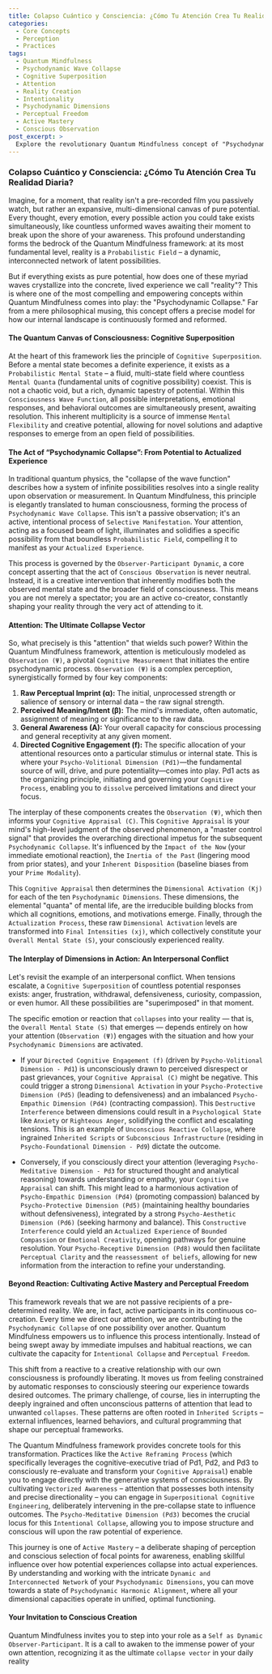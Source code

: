 ```yaml
---
title: Colapso Cuántico y Consciencia: ¿Cómo Tu Atención Crea Tu Realidad Diaria?
categories:
  - Core Concepts
  - Perception
  - Practices
tags:
  - Quantum Mindfulness
  - Psychodynamic Wave Collapse
  - Cognitive Superposition
  - Attention
  - Reality Creation
  - Intentionality
  - Psychodynamic Dimensions
  - Perceptual Freedom
  - Active Mastery
  - Conscious Observation
post_excerpt: >
  Explore the revolutionary Quantum Mindfulness concept of "Psychodynamic Collapse," where your conscious attention actively transforms a vast field of potential realities into your lived experience. Discover how you can shift from passive observation to actively shaping your daily reality by understanding the intricate interplay of psychodynamic dimensions and mastering your attentional focus. This post delves into the mechanisms of how your mind constructs your world, offering a powerful framework for intentional living.
---
```


### Colapso Cuántico y Consciencia: ¿Cómo Tu Atención Crea Tu Realidad Diaria?

Imagine, for a moment, that reality isn't a pre-recorded film you passively watch, but rather an expansive, multi-dimensional canvas of pure potential. Every thought, every emotion, every possible action you could take exists simultaneously, like countless unformed waves awaiting their moment to break upon the shore of your awareness. This profound understanding forms the bedrock of the Quantum Mindfulness framework: at its most fundamental level, reality is a `Probabilistic Field` – a dynamic, interconnected network of latent possibilities.

But if everything exists as pure potential, how does one of these myriad waves crystallize into the concrete, lived experience we call "reality"? This is where one of the most compelling and empowering concepts within Quantum Mindfulness comes into play: the "Psychodynamic Collapse." Far from a mere philosophical musing, this concept offers a precise model for how our internal landscape is continuously formed and reformed.

#### The Quantum Canvas of Consciousness: Cognitive Superposition

At the heart of this framework lies the principle of `Cognitive Superposition`. Before a mental state becomes a definite experience, it exists as a `Probabilistic Mental State` – a fluid, multi-state field where countless `Mental Quanta` (fundamental units of cognitive possibility) coexist. This is not a chaotic void, but a rich, dynamic tapestry of potential. Within this `Consciousness Wave Function`, all possible interpretations, emotional responses, and behavioral outcomes are simultaneously present, awaiting resolution. This inherent multiplicity is a source of immense `Mental Flexibility` and creative potential, allowing for novel solutions and adaptive responses to emerge from an open field of possibilities.

#### The Act of “Psychodynamic Collapse”: From Potential to Actualized Experience

In traditional quantum physics, the "collapse of the wave function" describes how a system of infinite possibilities resolves into a single reality upon observation or measurement. In Quantum Mindfulness, this principle is elegantly translated to human consciousness, forming the process of `Psychodynamic Wave Collapse`. This isn't a passive observation; it's an active, intentional process of `Selective Manifestation`. Your attention, acting as a focused beam of light, illuminates and solidifies a specific possibility from that boundless `Probabilistic Field`, compelling it to manifest as your `Actualized Experience`.

This process is governed by the `Observer-Participant Dynamic`, a core concept asserting that the act of `Conscious Observation` is never neutral. Instead, it is a creative intervention that inherently modifies both the observed mental state and the broader field of consciousness. This means you are not merely a spectator; you are an active co-creator, constantly shaping your reality through the very act of attending to it.

#### Attention: The Ultimate Collapse Vector

So, what precisely is this "attention" that wields such power? Within the Quantum Mindfulness framework, attention is meticulously modeled as `Observation (Ψ)`, a pivotal `Cognitive Measurement` that initiates the entire psychodynamic process. `Observation (Ψ)` is a complex perception, synergistically formed by four key components:

1.  **Raw Perceptual Imprint (α):** The initial, unprocessed strength or salience of sensory or internal data – the raw signal strength.
2.  **Perceived Meaning/Intent (β):** The mind's immediate, often automatic, assignment of meaning or significance to the raw data.
3.  **General Awareness (A):** Your overall capacity for conscious processing and general receptivity at any given moment.
4.  **Directed Cognitive Engagement (f):** The specific allocation of your attentional resources onto a particular stimulus or internal state. This is where your `Psycho-Volitional Dimension (Pd1)`—the fundamental source of will, drive, and pure potentiality—comes into play. Pd1 acts as the organizing principle, initiating and governing your `Cognitive Process`, enabling you to `dissolve` perceived limitations and direct your focus.

The interplay of these components creates the `Observation (Ψ)`, which then informs your `Cognitive Appraisal (C)`. This `Cognitive Appraisal` is your mind's high-level judgment of the observed phenomenon, a "master control signal" that provides the overarching directional impetus for the subsequent `Psychodynamic Collapse`. It's influenced by the `Impact of the Now` (your immediate emotional reaction), the `Inertia of the Past` (lingering mood from prior states), and your `Inherent Disposition` (baseline biases from your `Prime Modality`).

This `Cognitive Appraisal` then determines the `Dimensional Activation (Kj)` for each of the ten `Psychodynamic Dimensions`. These dimensions, the elemental "quanta" of mental life, are the irreducible building blocks from which all cognitions, emotions, and motivations emerge. Finally, through the `Actualization Process`, these raw `Dimensional Activation` levels are transformed into `Final Intensities (xj)`, which collectively constitute your `Overall Mental State (S)`, your consciously experienced reality.

#### The Interplay of Dimensions in Action: An Interpersonal Conflict

Let's revisit the example of an interpersonal conflict. When tensions escalate, a `Cognitive Superposition` of countless potential responses exists: anger, frustration, withdrawal, defensiveness, curiosity, compassion, or even humor. All these possibilities are "superimposed" in that moment.

The specific emotion or reaction that `collapses` into your reality — that is, the `Overall Mental State (S)` that emerges — depends entirely on how your attention (`Observation (Ψ)`) engages with the situation and how your `Psychodynamic Dimensions` are activated.

*   If your `Directed Cognitive Engagement (f)` (driven by `Psycho-Volitional Dimension - Pd1`) is unconsciously drawn to perceived disrespect or past grievances, your `Cognitive Appraisal (C)` might be negative. This could trigger a strong `Dimensional Activation` in your `Psycho-Protective Dimension (Pd5)` (leading to defensiveness) and an imbalanced `Psycho-Empathic Dimension (Pd4)` (contracting compassion). This `Destructive Interference` between dimensions could result in a `Psychological State` like `Anxiety` or `Righteous Anger`, solidifying the conflict and escalating tensions. This is an example of `Unconscious Reactive Collapse`, where ingrained `Inherited Scripts` or `Subconscious Infrastructure` (residing in `Psycho-Foundational Dimension - Pd9`) dictate the outcome.

*   Conversely, if you consciously direct your attention (leveraging `Psycho-Meditative Dimension - Pd3` for structured thought and analytical reasoning) towards understanding or empathy, your `Cognitive Appraisal` can shift. This might lead to a harmonious activation of `Psycho-Empathic Dimension (Pd4)` (promoting compassion) balanced by `Psycho-Protective Dimension (Pd5)` (maintaining healthy boundaries without defensiveness), integrated by a strong `Psycho-Aesthetic Dimension (Pd6)` (seeking harmony and balance). This `Constructive Interference` could yield an `Actualized Experience` of `Bounded Compassion` or `Emotional Creativity`, opening pathways for genuine resolution. Your `Psycho-Receptive Dimension (Pd8)` would then facilitate `Perceptual Clarity` and the `reassessment of beliefs`, allowing for new information from the interaction to refine your understanding.

#### Beyond Reaction: Cultivating Active Mastery and Perceptual Freedom

This framework reveals that we are not passive recipients of a pre-determined reality. We are, in fact, active participants in its continuous co-creation. Every time we direct our attention, we are contributing to the `Psychodynamic Collapse` of one possibility over another. Quantum Mindfulness empowers us to influence this process intentionally. Instead of being swept away by immediate impulses and habitual reactions, we can cultivate the capacity for `Intentional Collapse` and `Perceptual Freedom`.

This shift from a reactive to a creative relationship with our own consciousness is profoundly liberating. It moves us from feeling constrained by automatic responses to consciously steering our experience towards desired outcomes. The primary challenge, of course, lies in interrupting the deeply ingrained and often unconscious patterns of attention that lead to unwanted `collapses`. These patterns are often rooted in `Inherited Scripts` – external influences, learned behaviors, and cultural programming that shape our perceptual frameworks.

The Quantum Mindfulness framework provides concrete tools for this transformation. Practices like the `Active Reframing Process` (which specifically leverages the cognitive-executive triad of Pd1, Pd2, and Pd3 to consciously re-evaluate and transform your `Cognitive Appraisal`) enable you to engage directly with the generative systems of consciousness. By cultivating `Vectorized Awareness` – attention that possesses both intensity and precise directionality – you can engage in `Superpositional Cognitive Engineering`, deliberately intervening in the pre-collapse state to influence outcomes. The `Psycho-Meditative Dimension (Pd3)` becomes the crucial locus for this `Intentional Collapse`, allowing you to impose structure and conscious will upon the raw potential of experience.

This journey is one of `Active Mastery` – a deliberate shaping of perception and conscious selection of focal points for awareness, enabling skillful influence over how potential experiences collapse into actual experiences. By understanding and working with the intricate `Dynamic and Interconnected Network` of your `Psychodynamic Dimensions`, you can move towards a state of `Psychodynamic Harmonic Alignment`, where all your dimensional capacities operate in unified, optimal functioning.

#### Your Invitation to Conscious Creation

Quantum Mindfulness invites you to step into your role as a `Self as Dynamic Observer-Participant`. It is a call to awaken to the immense power of your own attention, recognizing it as the ultimate `collapse vector` in your daily reality